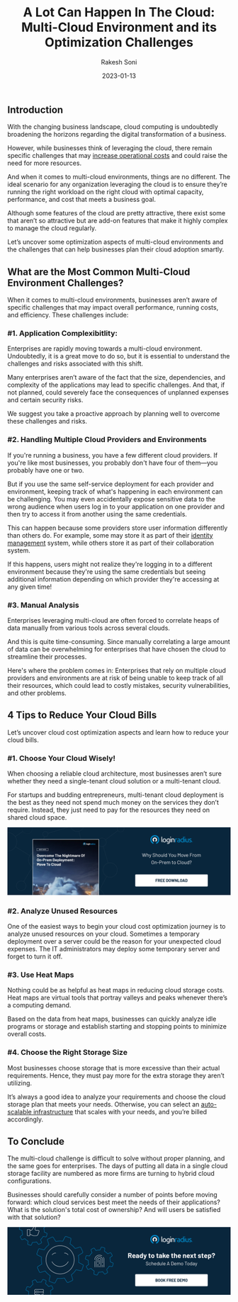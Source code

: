 ﻿---
title: "A Lot Can Happen In The Cloud: Multi-Cloud Environment and its Optimization Challenges"
date: "2023-01-13"
coverImage: "cloud-multi.jpg"
tags: ["multi cloud", cloud cost optimization", "on prem"]
author: "Rakesh Soni"
description: "Although some features of the cloud are pretty attractive, there exist some that aren’t so attractive but are add-on features that make it highly complex to manage the cloud regularly.  Let’s uncover some optimization aspects of multi-cloud environments and the challenges that can help businesses plan their cloud adoption smartly."
metatitle: "Multi-Cloud Environment and its Optimization Challenges"
metadescription: "Multi-cloud deployments are becoming the new normal for accelerating overall business growth. However, specific challenges linger. Read more."
---

## Introduction

With the changing business landscape, cloud computing is undoubtedly broadening the horizons regarding the digital transformation of a business. 

However, while businesses think of leveraging the cloud, there remain specific challenges that may [increase operational costs](https://blog.loginradius.com/growth/5-ways-reduce-cloud-cost-optimization/) and could raise the need for more resources. 

And when it comes to multi-cloud environments, things are no different. The ideal scenario for any organization leveraging the cloud is to ensure they’re running the right workload on the right cloud with optimal capacity, performance, and cost that meets a business goal. 

Although some features of the cloud are pretty attractive, there exist some that aren’t so attractive but are add-on features that make it highly complex to manage the cloud regularly.  

Let’s uncover some optimization aspects of multi-cloud environments and the challenges that can help businesses plan their cloud adoption smartly. 


## What are the Most Common Multi-Cloud Environment Challenges? 

When it comes to multi-cloud environments, businesses aren’t aware of specific challenges that may impact overall performance, running costs, and efficiency. These challenges include: 


### #1. Application Complexibitlity: 

Enterprises are rapidly moving towards a multi-cloud environment. Undoubtedly, it is a great move to do so, but it is essential to understand the challenges and risks associated with this shift.

Many enterprises aren’t aware of the fact that the size, dependencies, and complexity of the applications may lead to specific challenges. And that, if not planned, could severely face the consequences of unplanned expenses and certain security risks.

We suggest you take a proactive approach by planning well to overcome these challenges and risks. 


### #2. Handling Multiple Cloud Providers and Environments

If you're running a business, you have a few different cloud providers. If you're like most businesses, you probably don't have four of them—you probably have one or two.

But if you use the same self-service deployment for each provider and environment, keeping track of what's happening in each environment can be challenging. You may even accidentally expose sensitive data to the wrong audience when users log in to your application on one provider and then try to access it from another using the same credentials.

This can happen because some providers store user information differently than others do. For example, some may store it as part of their [identity management](https://blog.loginradius.com/identity/what-is-iam/) system, while others store it as part of their collaboration system. 

If this happens, users might not realize they're logging in to a different environment because they're using the same credentials but seeing additional information depending on which provider they're accessing at any given time!


### #3. Manual Analysis 

Enterprises leveraging multi-cloud are often forced to correlate heaps of data manually from various tools across several clouds. 

And this is quite time-consuming. Since manually correlating a large amount of data can be overwhelming for enterprises that have chosen the cloud to streamline their processes.

Here's where the problem comes in: Enterprises that rely on multiple cloud providers and environments are at risk of being unable to keep track of all their resources, which could lead to costly mistakes, security vulnerabilities, and other problems.


## 4 Tips to Reduce Your Cloud Bills

Let’s uncover cloud cost optimization aspects and learn how to reduce your cloud bills.


### #1. Choose Your Cloud Wisely!

When choosing a reliable cloud architecture, most businesses aren’t sure whether they need a single-tenant cloud solution or a multi-tenant cloud.

For startups and budding entrepreneurs, multi-tenant cloud deployment is the best as they need not spend much money on the services they don’t require. Instead, they just need to pay for the resources they need on shared cloud space.

[![wp-nightmare](wp-nightmare.png)](https://www.loginradius.com/resource/overcome-the-nightmare-of-on-prem-deployment-move-to-cloud/)


### #2. Analyze Unused Resources

One of the easiest ways to begin your cloud cost optimization journey is to analyze unused resources on your cloud. Sometimes a temporary deployment over a server could be the reason for your unexpected cloud expenses. The IT administrators may deploy some temporary server and forget to turn it off.


### #3. Use Heat Maps

Nothing could be as helpful as heat maps in reducing cloud storage costs. Heat maps are virtual tools that portray valleys and peaks whenever there’s a computing demand.

Based on the data from heat maps, businesses can quickly analyze idle programs or storage and establish starting and stopping points to minimize overall costs.


### #4. Choose the Right Storage Size

Most businesses choose storage that is more excessive than their actual requirements. Hence, they must pay more for the extra storage they aren’t utilizing.

It’s always a good idea to analyze your requirements and choose the cloud storage plan that meets your needs. Otherwise, you can select an [auto-scalable infrastructure](https://www.loginradius.com/scalability/) that scales with your needs, and you’re billed accordingly.


## To Conclude

The multi-cloud challenge is difficult to solve without proper planning, and the same goes for enterprises. The days of putting all data in a single cloud storage facility are numbered as more firms are turning to hybrid cloud configurations. 


Businesses should carefully consider a number of points before moving forward: which cloud services best meet the needs of their applications? What is the solution's total cost of ownership? And will users be satisfied with that solution?


[![book-a-demo-loginradius](../../assets/book-a-demo-loginradius.png)](https://www.loginradius.com/contact-us?utm_source=blog&utm_medium=web&utm_campaign=multi-cloud-environment-optmization-challenges)


